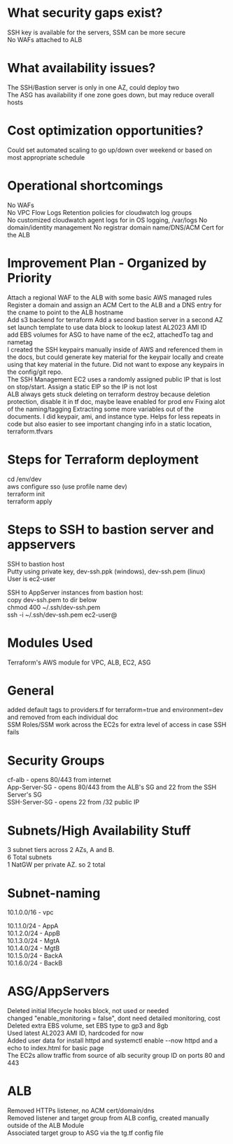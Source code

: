 # What security gaps exist?
SSH key is available for the servers, SSM can be more secure  
No WAFs attached to ALB  

# What availability issues?
The SSH/Bastion server is only in one AZ, could deploy two  
The ASG has availability if one zone goes down, but may reduce overall hosts

# Cost optimization opportunities?
Could set automated scaling to go up/down over weekend or based on most appropriate schedule  

# Operational shortcomings
No WAFs  
No VPC Flow Logs
Retention policies for cloudwatch log groups  
No customized cloudwatch agent logs for in OS logging, /var/logs
No domain/identity management
No registrar domain name/DNS/ACM Cert for the ALB

# Improvement Plan - Organized by Priority
Attach a regional WAF to the ALB with some basic AWS managed rules  
Register a domain and assign an ACM Cert to the ALB and a DNS entry for the cname to point to the ALB hostname  
Add s3 backend for terraform
Add a second bastion server in a second AZ 
set launch template to use data block to lookup latest AL2023 AMI ID  
add EBS volumes for ASG to have name of the ec2, attachedTo tag and nametag  
I created the SSH keypairs manually inside of AWS and referenced them in the docs, but could generate key material for the keypair locally and create using that key material in the future. Did not want to expose any keypairs in the config/git repo.  
The SSH Management EC2 uses a randomly assigned public IP that is lost on stop/start. Assign a static EIP so the IP is not lost  
ALB always gets stuck deleting on terraform destroy because deletion protection, disable it in tf doc, maybe leave enabled for prod env
Fixing alot of the naming/tagging
Extracting some more variables out of the documents. I did keypair, ami, and instance type. Helps for less repeats in code but also easier to see important changing info in a static location, terraform.tfvars

# Steps for Terraform deployment  
cd /env/dev  
aws configure sso (use profile name dev)  
terraform init  
terraform apply  
  
# Steps to SSH to bastion server and appservers
SSH to bastion host  
Putty using private key, dev-ssh.ppk (windows), dev-ssh.pem (linux)  
User is ec2-user  
  
SSH to AppServer instances from bastion host:   
copy dev-ssh.pem to dir below  
chmod 400 ~/.ssh/dev-ssh.pem  
ssh -i ~/.ssh/dev-ssh.pem ec2-user@<privateIP>  


# Modules Used  
Terraform's AWS module for VPC, ALB, EC2, ASG  
  
# General   
added default tags to providers.tf for terraform=true and environment=dev and removed from each individual doc  
SSM Roles/SSM work across the EC2s for extra level of access in case SSH fails  
  
# Security Groups  
cf-alb - opens 80/443 from internet  
App-Server-SG - opens 80/443 from the ALB's SG and 22 from the SSH Server's SG  
SSH-Server-SG - opens 22 from /32 public IP

# Subnets/High Availability Stuff  
3 subnet tiers across 2 AZs, A and B.  
6 Total subnets  
1 NatGW per private AZ. so 2 total  
  
# Subnet-naming  
10.1.0.0/16 - vpc   
  
10.1.1.0/24 - AppA    
10.1.2.0/24 - AppB   
10.1.3.0/24 - MgtA   
10.1.4.0/24 - MgtB   
10.1.5.0/24 - BackA   
10.1.6.0/24 - BackB  
  
# ASG/AppServers  
Deleted initial lifecycle hooks block, not used or needed  
changed "enable_monitoring = false", dont need detailed monitoring, cost  
Deleted extra EBS volume, set EBS type to gp3 and 8gb  
Used latest AL2023 AMI ID, hardcoded for now  
Added user data for install httpd and systemctl enable --now httpd and a echo to index.html for basic page  
The EC2s allow traffic from source of alb security group ID on ports 80 and 443  
  
# ALB  
Removed HTTPs listener, no ACM cert/domain/dns  
Removed listener and target group from ALB config, created manually outside of the ALB Module  
Associated target group to ASG via the tg.tf config file  
